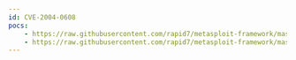 ```yaml
---
id: CVE-2004-0608
pocs:
    - https://raw.githubusercontent.com/rapid7/metasploit-framework/master/modules/exploits/linux/games/ut2004_secure.rb
    - https://raw.githubusercontent.com/rapid7/metasploit-framework/master/modules/exploits/windows/games/ut2004_secure.rb
---
```

